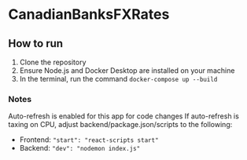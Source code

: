# CanadianBanksFXRates

## How to run

1. Clone the repository
2. Ensure Node.js and Docker Desktop are installed on your machine
3. In the terminal, run the command `docker-compose up --build`

### Notes
Auto-refresh is enabled for this app for code changes
If auto-refresh is taxing on CPU, adjust backend/package.json/scripts to the following:
- Frontend: `"start": "react-scripts start"`
- Backend: `"dev": "nodemon index.js"`